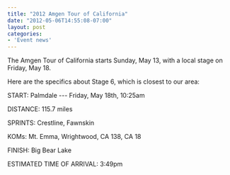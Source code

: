 ```yaml
---
title: "2012 Amgen Tour of California"
date: "2012-05-06T14:55:08-07:00"
layout: post
categories:
- 'Event news'
---
```


The Amgen Tour of California starts Sunday, May 13, with a local stage on Friday, May 18.

Here are the specifics about Stage 6, which is closest to our area:

START: Palmdale --- Friday, May 18th, 10:25am

DISTANCE: 115.7 miles

SPRINTS: Crestline, Fawnskin

KOMs: Mt. Emma, Wrightwood, CA 138, CA 18

FINISH: Big Bear Lake

ESTIMATED TIME OF ARRIVAL: 3:49pm
